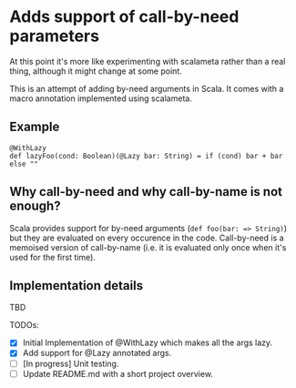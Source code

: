 # Adds support of call-by-need parameters

At this point it's more like experimenting with scalameta rather than a real thing, although it might change at some point.

This is an attempt of adding by-need arguments in Scala. It comes with a macro annotation implemented using scalameta.

## Example

```
@WithLazy
def lazyFoo(cond: Boolean)(@Lazy bar: String) = if (cond) bar + bar else ""
```

## Why call-by-need and why call-by-name is not enough?

Scala provides support for by-need arguments (`def foo(bar: => String)`) but they are evaluated on every occurence in the code. Call-by-need is a memoised version of call-by-name (i.e. it is evaluated only once when it's used for the first time).

## Implementation details
TBD

TODOs:
- [x] Initial Implementation of @WithLazy which makes all the args lazy.
- [x] Add support for @Lazy annotated args.
- [ ] [In progress] Unit testing.
- [ ] Update README.md with a short project overview.
